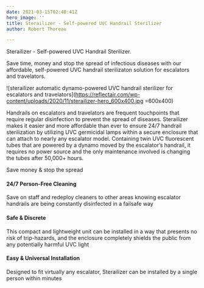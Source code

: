 ```yaml
---
date: 2021-03-15T02:40:41Z
hero_image: ''
title: Sterailizer - Self-powered UVC Handrail Sterilizer
author: Robert Thoreau

---
```

Sterailizer - Self-powered UVC Handrail Sterilizer.

Save time, money and stop the spread of infectious diseases with our affordable, self-powered UVC handrail sterilizaton solution for escalators and travelators.

![sterailizer automatic dynamo-powered UVC handrail sterilizer for escalators and travelators](https://reflectair.com/wp-content/uploads/2020/11/sterailizer-hero_600x400.jpg =600x400)

Handrails on escalators and travelators are frequent touchpoints that require regular disinfection to prevent the spread of diseases. Sterailizer makes it easier and more affordable than ever to ensure 24/7 handrail sterilization by utilizing UVC germicidal lamps within a secure enclosure that can attach to nearly any escalator model. Containing twin UVC fluorescent tubes that are powered by a dynamo moved by the escalator’s handrail, it requires no power source and the only maintenance involved is changing the tubes after 50,000+ hours.

Save money & stop the spread

#### 24/7 Person-Free Cleaning

Save on staff and redeploy cleaners to other areas knowing escalator handrails are being constantly disinfected in a failsafe way

#### Safe & Discrete

This compact and lightweight unit can be installed in a way that presents no risk of trip-hazards, and the enclosure completely shields the public from any potentially harmful UVC light

#### Easy & Universal Installation

Designed to fit virtually any escalator, Sterailizer can be installed by a single person within minutes